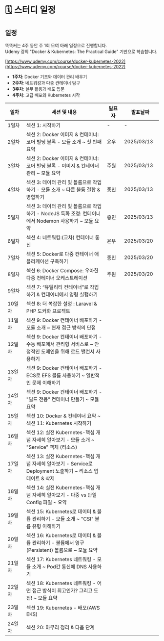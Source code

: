 # 🗓️ 스터디 일정

## 일정

똑똑커는 4주 동안 주 1회 모여 아래 일정으로 진행합니다.\
Udemy 강의 "Docker & Kubernetes: The Practical Guide" 기반으로 학습합니다.

[https://www.udemy.com/course/docker-kubernetes-2022](https://www.udemy.com/course/docker-kubernetes-2022)

* **1주차**: Docker 기초와 데이터 관리 배우기
* **2주차**: 네트워킹과 다중 컨테이너 탐구
* **3주차**: 실무 활용과 배포 입문
* **4주차**: 고급 배포와 Kubernetes 시작

<table><thead><tr><th width="77.5">일차</th><th width="442.5">세션 및 내용</th><th width="73.5">발표자</th><th width="120.5">발표날짜</th></tr></thead><tbody><tr><td>1일차</td><td>섹션 1: 시작하기</td><td>-</td><td>-</td></tr><tr><td>2일차</td><td>섹션 2: Docker 이미지 &#x26; 컨테이너: 코어 빌딩 블록 - 모듈 소개 ~ 첫 번째 요약</td><td>윤우</td><td>2025/03/13</td></tr><tr><td>3일차</td><td>섹션 2: Docker 이미지 &#x26; 컨테이너: 코어 빌딩 블록 - 이미지 &#x26; 컨테이너 관리 ~ 모듈 요약</td><td>주원</td><td>2025/03/13</td></tr><tr><td>4일차</td><td>섹션 3: 데이터 관리 및 볼륨으로 작업하기 - 모듈 소개 ~ 다른 볼륨 결합 &#x26; 병합하기</td><td>종민</td><td>2025/03/13</td></tr><tr><td>5일차</td><td>섹션 3: 데이터 관리 및 볼륨으로 작업하기 - NodeJS 특화 조정: 컨테이너에서 Nodemon 사용하기 ~ 모듈 요약</td><td>종민</td><td>2025/03/13</td></tr><tr><td>6일차</td><td>섹션 4: 네트워킹:(교차) 컨테이너 통신</td><td>윤우</td><td>2025/03/20</td></tr><tr><td>7일차</td><td>섹션 5: Docker로 다중 컨테이너 애플리케이션 구축하기</td><td>종민</td><td>2025/03/20</td></tr><tr><td>8일차</td><td>섹션 6: Docker Compose: 우아한 다중 컨테이너 오케스트레이션</td><td>주원</td><td>2025/03/20</td></tr><tr><td>9일차</td><td>섹션 7: “유틸리티 컨테이너”로 작업하기 &#x26; 컨테이너에서 명령 실행하기</td><td></td><td></td></tr><tr><td>10일차</td><td>섹션 8: 더 복잡한 설정 : Laravel &#x26; PHP 도커화 프로젝트</td><td></td><td></td></tr><tr><td>11일차</td><td>섹션 9: Docker 컨테이너 배포하기 - 모듈 소개 ~ 현재 접근 방식의 단점</td><td></td><td></td></tr><tr><td>12일차</td><td>섹션 9: Docker 컨테이너 배포하기 - 수동 배포에서 관리형 서비스로 ~ 안정적인 도메인을 위해 로드 밸런서 사용하기</td><td></td><td></td></tr><tr><td>13일차</td><td>섹션 9: Docker 컨테이너 배포하기 - ECS로 EFS 볼륨 사용하기 ~ 일반적인 문제 이해하기</td><td></td><td></td></tr><tr><td>14일차</td><td>섹션 9: Docker 컨테이너 배포하기 - "빌드 전용" 컨테이너 만들기 ~ 모듈 요약</td><td></td><td></td></tr><tr><td>15일차</td><td>섹션 10: Docker &#x26; 컨테이너 요약 ~ 섹션 11: Kubernetes 시작하기</td><td></td><td></td></tr><tr><td>16일차</td><td>섹션 12: 실전 Kubernetes-핵심 개념 자세히 알아보기 - 모듈 소개 ~ "Service" 객체 (리소스)</td><td></td><td></td></tr><tr><td>17일차</td><td>섹션 13: 실전 Kubernetes-핵심 개념 자세히 알아보기 - Service로 Deployment 노출하기 ~ 리소스 업데이트 &#x26; 삭제</td><td></td><td></td></tr><tr><td>18일차</td><td>섹션 14: 실전 Kubernetes-핵심 개념 자세히 알아보기 - 다중 vs 단일 Config 파일 ~ 요약</td><td></td><td></td></tr><tr><td>19일차</td><td>섹션 15: Kubernetes로 데이터 &#x26; 볼륨 관리하기 - 모듈 소개 ~ "CSI" 볼륨 유형 이해하기</td><td></td><td></td></tr><tr><td>20일차</td><td>섹션 16: Kubernetes로 데이터 &#x26; 볼륨 관리하기 - 볼륨에서 영구(Persistent) 볼륨으로 ~ 모듈 요약</td><td></td><td></td></tr><tr><td>21일차</td><td>섹션 17: Kubernetes 네트워킹 - 모듈 소개 ~ Pod간 통신에 DNS 사용하기</td><td></td><td></td></tr><tr><td>22일차</td><td>섹션 18: Kubernetes 네트워킹 - 어떤 접근 방식이 최고인가? 그리고 도전! ~ 모듈 요약</td><td></td><td></td></tr><tr><td>23일차</td><td>섹션 19: Kubernetes - 배포(AWS EKS)</td><td></td><td></td></tr><tr><td>24일차</td><td>섹션 20: 마무리 정리 &#x26; 다음 단계</td><td></td><td></td></tr></tbody></table>
